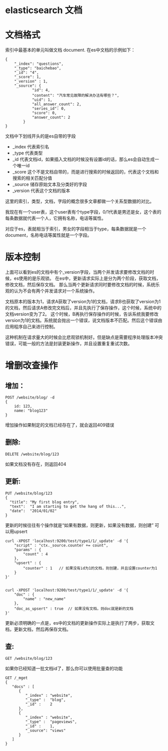 # elasticsearch 文档

# 文档格式

索引中最基本的单元叫做文档 document. 在es中文档的示例如下：

```
{
    "_index": "questions",
    "_type": "baichebao",
    "_id": "4",
    "_score": 1,
    "_version" : 1,
    "_source": {
            "id": 4,
            "content": "汽车常见故障的解决办法有哪些？",
            "uid": 1,
            "all_answer_count": 2,
            "series_id": 0,
            "score": 0,
            "answer_count": 2
        }
}
```

文档中下划线开头的是es自带的字段

* \_index 代表索引名
* \_type 代表类型
* \_id 代表文档id，如果插入文档的时候没有设置id的话，那么es会自动生成一个唯一id
* \_score 这个不是文档自带的，而是进行搜索的时候返回的，代表这个文档和搜索的相关匹配分值
* \_source 储存原始文本及分类好的字段
* \_version 代表这个文档的版本

这里的索引，类型，文档，字段的概念很多文章都做一个关系型数据的对比。

我现在有一个user表，这个user表有个type字段，0/1代表是男还是女，这个表的每条数据就代表一个人，它拥有名称，电话等属性。

对应于es，表就相当于索引，男女的字段相当于type，每条数据就是一个document，名称电话等属性就是一个字段。

# 版本控制

上面可以看到es的文档中有个\_version字段，当两个并发请求要修改文档的时候，es使用的是乐观锁。
在es中，更新请求实际上是分为两个阶段，获取文档，修改文档，然后保存文档。
那么当两个更新请求同时要修改文档的时候，系统乐观的认为不会有两个并发请求对一个系统操作。

文档原本的版本为1，请求A获取了version为1的文档，请求B也获取了version为1的文档，然后请求A修改完文档后，并且先执行了保存操作，这个时候，系统中的文档version变为了2。
这个时候，B再执行保存操作的时候，告诉系统我要修改version为1的文档。系统就会抛出一个错误，说文档版本不匹配。然后这个错误由应用程序自己来进行控制。

这种机制在请求量大的时候会比悲观锁机制好。但是缺点是需要程序处理版本冲突错误，可能一般的方法是封装更新操作，并且设置重复重试次数。

# 增删改查操作

## 增加：

```
POST /website/blog/ -d
{
    id: 123,
    name: "blog123"
}
```

增加操作如果制定的文档已经存在了，就会返回409错误

## 删除:

```
DELETE /website/blog/123
```

如果文档没有存在，则返回404

## 更新:

```
PUT /website/blog/123
{
  "title": "My first blog entry",
  "text":  "I am starting to get the hang of this...",
  "date":  "2014/01/02"
}
```

更新的时候往往有个操作就是“如果有数据，则更新，如果没有数据，则创建”
可以用upsert
```
curl -XPOST 'localhost:9200/test/type1/1/_update' -d '{
    "script" : "ctx._source.counter += count",
    "params" : {
        "count" : 4
    },
    "upsert" : {
        "counter" : 1   // 如果没有id为1的文档，则创建，并且设置counter为1
    }
}'


curl -XPOST 'localhost:9200/test/type1/1/_update' -d '{
    "doc" : {
        "name" : "new_name"
    },
    "doc_as_upsert" : true  // 如果没有文档，则doc就是新的文档
}'
```

更新必须明确的一点是，es中的文档的更新操作实际上是执行了两步，获取文档，更新文档，然后再保存文档。

## 查:

```
GET /website/blog/123
```

如果你已经知道一批文档id了，那么你可以使用批量查的功能

```
GET /_mget
{
   "docs" : [
      {
         "_index" : "website",
         "_type" :  "blog",
         "_id" :    2
      },
      {
         "_index" : "website",
         "_type" :  "pageviews",
         "_id" :    1,
         "_source": "views"
      }
   ]
}
```
